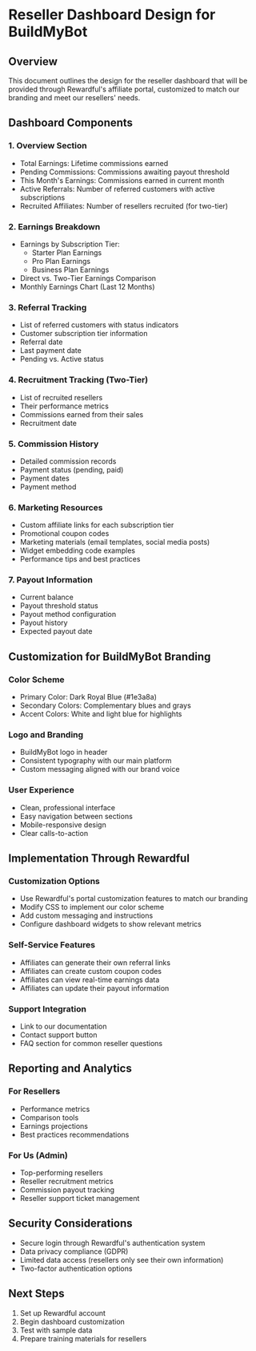 # Reseller Dashboard Design for BuildMyBot

## Overview
This document outlines the design for the reseller dashboard that will be provided through Rewardful's affiliate portal, customized to match our branding and meet our resellers' needs.

## Dashboard Components

### 1. Overview Section
- Total Earnings: Lifetime commissions earned
- Pending Commissions: Commissions awaiting payout threshold
- This Month's Earnings: Commissions earned in current month
- Active Referrals: Number of referred customers with active subscriptions
- Recruited Affiliates: Number of resellers recruited (for two-tier)

### 2. Earnings Breakdown
- Earnings by Subscription Tier:
  - Starter Plan Earnings
  - Pro Plan Earnings
  - Business Plan Earnings
- Direct vs. Two-Tier Earnings Comparison
- Monthly Earnings Chart (Last 12 Months)

### 3. Referral Tracking
- List of referred customers with status indicators
- Customer subscription tier information
- Referral date
- Last payment date
- Pending vs. Active status

### 4. Recruitment Tracking (Two-Tier)
- List of recruited resellers
- Their performance metrics
- Commissions earned from their sales
- Recruitment date

### 5. Commission History
- Detailed commission records
- Payment status (pending, paid)
- Payment dates
- Payment method

### 6. Marketing Resources
- Custom affiliate links for each subscription tier
- Promotional coupon codes
- Marketing materials (email templates, social media posts)
- Widget embedding code examples
- Performance tips and best practices

### 7. Payout Information
- Current balance
- Payout threshold status
- Payout method configuration
- Payout history
- Expected payout date

## Customization for BuildMyBot Branding

### Color Scheme
- Primary Color: Dark Royal Blue (#1e3a8a)
- Secondary Colors: Complementary blues and grays
- Accent Colors: White and light blue for highlights

### Logo and Branding
- BuildMyBot logo in header
- Consistent typography with our main platform
- Custom messaging aligned with our brand voice

### User Experience
- Clean, professional interface
- Easy navigation between sections
- Mobile-responsive design
- Clear calls-to-action

## Implementation Through Rewardful

### Customization Options
- Use Rewardful's portal customization features to match our branding
- Modify CSS to implement our color scheme
- Add custom messaging and instructions
- Configure dashboard widgets to show relevant metrics

### Self-Service Features
- Affiliates can generate their own referral links
- Affiliates can create custom coupon codes
- Affiliates can view real-time earnings data
- Affiliates can update their payout information

### Support Integration
- Link to our documentation
- Contact support button
- FAQ section for common reseller questions

## Reporting and Analytics

### For Resellers
- Performance metrics
- Comparison tools
- Earnings projections
- Best practices recommendations

### For Us (Admin)
- Top-performing resellers
- Reseller recruitment metrics
- Commission payout tracking
- Reseller support ticket management

## Security Considerations
- Secure login through Rewardful's authentication system
- Data privacy compliance (GDPR)
- Limited data access (resellers only see their own information)
- Two-factor authentication options

## Next Steps
1. Set up Rewardful account
2. Begin dashboard customization
3. Test with sample data
4. Prepare training materials for resellers